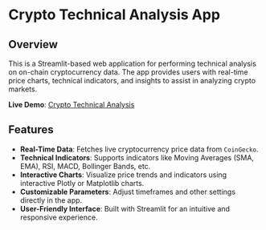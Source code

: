# Crypto Technical Analysis App

## Overview
This is a Streamlit-based web application for performing technical analysis on on-chain cryptocurrency data. The app provides users with real-time price charts, technical indicators, and insights to assist in analyzing crypto markets.

**Live Demo**: [Crypto Technical Analysis](https://crypto-technical.streamlit.app)

## Features
- **Real-Time Data**: Fetches live cryptocurrency price data from `CoinGecko`.
- **Technical Indicators**: Supports indicators like Moving Averages (SMA, EMA), RSI, MACD, Bollinger Bands, etc.
- **Interactive Charts**: Visualize price trends and indicators using interactive Plotly or Matplotlib charts.
- **Customizable Parameters**: Adjust timeframes and other settings directly in the app.
- **User-Friendly Interface**: Built with Streamlit for an intuitive and responsive experience.
